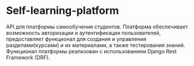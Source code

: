 # Self-learning-platform
API для платформы самообучения студентов. Платформа обеспечивает возможность авторизации и аутентификации пользователей, предоставляет функционал для создания и управления разделами(курсами) и их материалами, а также тестирования знаний. Функционал платформы реализован с использованием Django Rest Framework (DRF).

